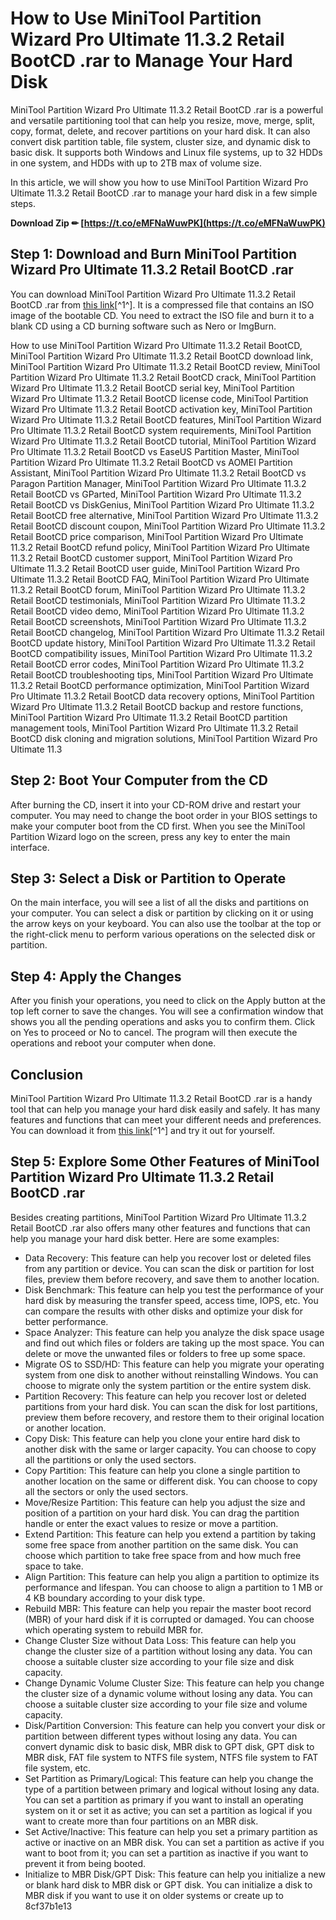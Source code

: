 
 
# How to Use MiniTool Partition Wizard Pro Ultimate 11.3.2 Retail BootCD .rar to Manage Your Hard Disk
 
MiniTool Partition Wizard Pro Ultimate 11.3.2 Retail BootCD .rar is a powerful and versatile partitioning tool that can help you resize, move, merge, split, copy, format, delete, and recover partitions on your hard disk. It can also convert disk partition table, file system, cluster size, and dynamic disk to basic disk. It supports both Windows and Linux file systems, up to 32 HDDs in one system, and HDDs with up to 2TB max of volume size.
 
In this article, we will show you how to use MiniTool Partition Wizard Pro Ultimate 11.3.2 Retail BootCD .rar to manage your hard disk in a few simple steps.
 
**Download Zip ✏ [https://t.co/eMFNaWuwPK](https://t.co/eMFNaWuwPK)**


 
## Step 1: Download and Burn MiniTool Partition Wizard Pro Ultimate 11.3.2 Retail BootCD .rar
 
You can download MiniTool Partition Wizard Pro Ultimate 11.3.2 Retail BootCD .rar from [this link](https://filecr.com/windows/minitool-partition-wizard-pro-ultimate/)[^1^]. It is a compressed file that contains an ISO image of the bootable CD. You need to extract the ISO file and burn it to a blank CD using a CD burning software such as Nero or ImgBurn.
 
How to use MiniTool Partition Wizard Pro Ultimate 11.3.2 Retail BootCD,  MiniTool Partition Wizard Pro Ultimate 11.3.2 Retail BootCD download link,  MiniTool Partition Wizard Pro Ultimate 11.3.2 Retail BootCD review,  MiniTool Partition Wizard Pro Ultimate 11.3.2 Retail BootCD crack,  MiniTool Partition Wizard Pro Ultimate 11.3.2 Retail BootCD serial key,  MiniTool Partition Wizard Pro Ultimate 11.3.2 Retail BootCD license code,  MiniTool Partition Wizard Pro Ultimate 11.3.2 Retail BootCD activation key,  MiniTool Partition Wizard Pro Ultimate 11.3.2 Retail BootCD features,  MiniTool Partition Wizard Pro Ultimate 11.3.2 Retail BootCD system requirements,  MiniTool Partition Wizard Pro Ultimate 11.3.2 Retail BootCD tutorial,  MiniTool Partition Wizard Pro Ultimate 11.3.2 Retail BootCD vs EaseUS Partition Master,  MiniTool Partition Wizard Pro Ultimate 11.3.2 Retail BootCD vs AOMEI Partition Assistant,  MiniTool Partition Wizard Pro Ultimate 11.3.2 Retail BootCD vs Paragon Partition Manager,  MiniTool Partition Wizard Pro Ultimate 11.3.2 Retail BootCD vs GParted,  MiniTool Partition Wizard Pro Ultimate 11.3.2 Retail BootCD vs DiskGenius,  MiniTool Partition Wizard Pro Ultimate 11.3.2 Retail BootCD free alternative,  MiniTool Partition Wizard Pro Ultimate 11.3.2 Retail BootCD discount coupon,  MiniTool Partition Wizard Pro Ultimate 11.3.2 Retail BootCD price comparison,  MiniTool Partition Wizard Pro Ultimate 11.3.2 Retail BootCD refund policy,  MiniTool Partition Wizard Pro Ultimate 11.3.2 Retail BootCD customer support,  MiniTool Partition Wizard Pro Ultimate 11.3.2 Retail BootCD user guide,  MiniTool Partition Wizard Pro Ultimate 11.3.2 Retail BootCD FAQ,  MiniTool Partition Wizard Pro Ultimate 11.3.2 Retail BootCD forum,  MiniTool Partition Wizard Pro Ultimate 11.3.2 Retail BootCD testimonials,  MiniTool Partition Wizard Pro Ultimate 11.3.2 Retail BootCD video demo,  MiniTool Partition Wizard Pro Ultimate 11.3.2 Retail BootCD screenshots,  MiniTool Partition Wizard Pro Ultimate 11.3.2 Retail BootCD changelog,  MiniTool Partition Wizard Pro Ultimate 11.3.2 Retail BootCD update history,  MiniTool Partition Wizard Pro Ultimate 11.3.2 Retail BootCD compatibility issues,  MiniTool Partition Wizard Pro Ultimate 11.3.2 Retail BootCD error codes,  MiniTool Partition Wizard Pro Ultimate 11.3.2 Retail BootCD troubleshooting tips,  MiniTool Partition Wizard Pro Ultimate 11.3.2 Retail BootCD performance optimization,  MiniTool Partition Wizard Pro Ultimate 11.3.2 Retail BootCD data recovery options,  MiniTool Partition Wizard Pro Ultimate 11.3.2 Retail BootCD backup and restore functions,  MiniTool Partition Wizard Pro Ultimate 11.3.2 Retail BootCD partition management tools,  MiniTool Partition Wizard Pro Ultimate 11.3.2 Retail BootCD disk cloning and migration solutions,  MiniTool Partition Wizard Pro Ultimate 11.3
 
## Step 2: Boot Your Computer from the CD
 
After burning the CD, insert it into your CD-ROM drive and restart your computer. You may need to change the boot order in your BIOS settings to make your computer boot from the CD first. When you see the MiniTool Partition Wizard logo on the screen, press any key to enter the main interface.
 
## Step 3: Select a Disk or Partition to Operate
 
On the main interface, you will see a list of all the disks and partitions on your computer. You can select a disk or partition by clicking on it or using the arrow keys on your keyboard. You can also use the toolbar at the top or the right-click menu to perform various operations on the selected disk or partition.
 
## Step 4: Apply the Changes
 
After you finish your operations, you need to click on the Apply button at the top left corner to save the changes. You will see a confirmation window that shows you all the pending operations and asks you to confirm them. Click on Yes to proceed or No to cancel. The program will then execute the operations and reboot your computer when done.
 
## Conclusion
 
MiniTool Partition Wizard Pro Ultimate 11.3.2 Retail BootCD .rar is a handy tool that can help you manage your hard disk easily and safely. It has many features and functions that can meet your different needs and preferences. You can download it from [this link](https://filecr.com/windows/minitool-partition-wizard-pro-ultimate/)[^1^] and try it out for yourself.
  
## Step 5: Explore Some Other Features of MiniTool Partition Wizard Pro Ultimate 11.3.2 Retail BootCD .rar
 
Besides creating partitions, MiniTool Partition Wizard Pro Ultimate 11.3.2 Retail BootCD .rar also offers many other features and functions that can help you manage your hard disk better. Here are some examples:
 
- Data Recovery: This feature can help you recover lost or deleted files from any partition or device. You can scan the disk or partition for lost files, preview them before recovery, and save them to another location.
- Disk Benchmark: This feature can help you test the performance of your hard disk by measuring the transfer speed, access time, IOPS, etc. You can compare the results with other disks and optimize your disk for better performance.
- Space Analyzer: This feature can help you analyze the disk space usage and find out which files or folders are taking up the most space. You can delete or move the unwanted files or folders to free up some space.
- Migrate OS to SSD/HD: This feature can help you migrate your operating system from one disk to another without reinstalling Windows. You can choose to migrate only the system partition or the entire system disk.
- Partition Recovery: This feature can help you recover lost or deleted partitions from your hard disk. You can scan the disk for lost partitions, preview them before recovery, and restore them to their original location or another location.
- Copy Disk: This feature can help you clone your entire hard disk to another disk with the same or larger capacity. You can choose to copy all the partitions or only the used sectors.
- Copy Partition: This feature can help you clone a single partition to another location on the same or different disk. You can choose to copy all the sectors or only the used sectors.
- Move/Resize Partition: This feature can help you adjust the size and position of a partition on your hard disk. You can drag the partition handle or enter the exact values to resize or move a partition.
- Extend Partition: This feature can help you extend a partition by taking some free space from another partition on the same disk. You can choose which partition to take free space from and how much free space to take.
- Align Partition: This feature can help you align a partition to optimize its performance and lifespan. You can choose to align a partition to 1 MB or 4 KB boundary according to your disk type.
- Rebuild MBR: This feature can help you repair the master boot record (MBR) of your hard disk if it is corrupted or damaged. You can choose which operating system to rebuild MBR for.
- Change Cluster Size without Data Loss: This feature can help you change the cluster size of a partition without losing any data. You can choose a suitable cluster size according to your file size and disk capacity.
- Change Dynamic Volume Cluster Size: This feature can help you change the cluster size of a dynamic volume without losing any data. You can choose a suitable cluster size according to your file size and volume capacity.
- Disk/Partition Conversion: This feature can help you convert your disk or partition between different types without losing any data. You can convert dynamic disk to basic disk, MBR disk to GPT disk, GPT disk to MBR disk, FAT file system to NTFS file system, NTFS file system to FAT file system, etc.
- Set Partition as Primary/Logical: This feature can help you change the type of a partition between primary and logical without losing any data. You can set a partition as primary if you want to install an operating system on it or set it as active; you can set a partition as logical if you want to create more than four partitions on an MBR disk.
- Set Active/Inactive: This feature can help you set a primary partition as active or inactive on an MBR disk. You can set a partition as active if you want to boot from it; you can set a partition as inactive if you want to prevent it from being booted.
- Initialize to MBR Disk/GPT Disk: This feature can help you initialize a new or blank hard disk to MBR disk or GPT disk. You can initialize a disk to MBR disk if you want to use it on older systems or create up to 8cf37b1e13


